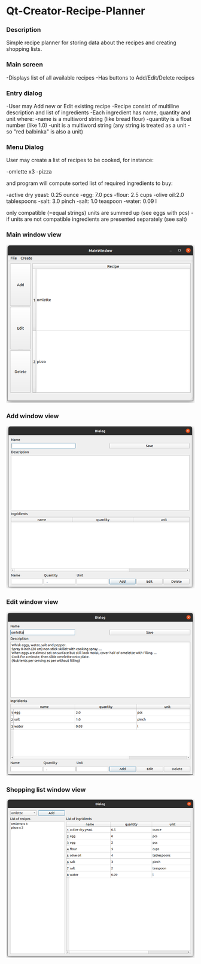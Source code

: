 # Qt-Creator-Recipe-Planner

### Description
Simple recipe planner for storing data about the recipes and creating shopping lists.

### Main screen

-Displays list of all available recipes
-Has buttons to Add/Edit/Delete recipes

### Entry dialog

-User may Add new or Edit existing recipe
-Recipe consist of multiline description and list of ingredients
-Each ingredient has name, quantity and unit where:
 -name is a multiword string (like bread flour)
 -quantity is a float number (like 1.0)
 -unit is a multiword string (any string is treated as a unit - so "red balbinka" is also a unit)

### Menu Dialog

User may create a list of recipes to be cooked, for instance:

-omlette x3
-pizza 

and program will compute sorted list of required ingredients to buy:

-active dry yeast: 0.25 ounce
-egg: 7.0 pcs
-flour: 2.5 cups
-olive oil:2.0 tablespoons
-salt: 3.0 pinch
-salt: 1.0 teaspoon
-water: 0.09 l

only compatible (=equal strings) units are summed up (see eggs with pcs) - if units are not compatible ingredients are presented separately (see salt)

### Main window view
<img width="600" src="https://github.com/mkaniukk/Qt-Creator-Recipe-Planner/blob/main/assets/mainwindow.png">

### Add window view
<img width = "600" src="https://github.com/mkaniukk/Qt-Creator-Recipe-Planner/blob/main/assets/addwindow.png">
  
### Edit window view
<img width = "600" src="https://github.com/mkaniukk/Qt-Creator-Recipe-Planner/blob/main/assets/editwindow.png">
  
### Shopping list window view
<img width = "600" src="https://github.com/mkaniukk/Qt-Creator-Recipe-Planner/blob/main/assets/shoppinglistwindow.png">
